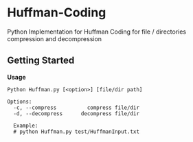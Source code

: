 # Huffman-Coding
Python Implementation for Huffman Coding for file / directories 
compression and decompression

## Getting Started
**Usage**
```
Python Huffman.py [<option>] [file/dir path]

Options:
  -c, --compress          compress file/dir
  -d, --decompress      decompress file/dir
  
  Example:
  # python Huffman.py test/HuffmanInput.txt
  
  ```
